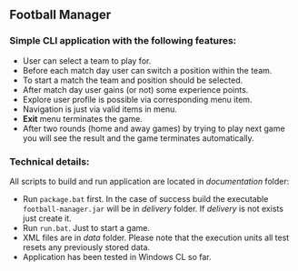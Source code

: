 Football Manager
-----------
### Simple CLI application with the following features:
* User can select a team to play for.
* Before each match day user can switch a position within the team.
* To start a match the team and position should be selected.
* After match day user gains (or not) some experience points.
* Explore user profile is possible via corresponding menu item.
* Navigation is just via valid items in menu.
* **Exit** menu terminates the game.
* After two rounds (home and away games) by trying to play next game you will see the result and the game terminates automatically.

### Technical details:
All scripts to build and run application are located in *documentation* folder:
* Run `package.bat` first. In the case of success build the executable `football-manager.jar` will be in *delivery* folder. If *delivery* is not exists just create it.
* Run `run.bat`. Just to start a game.
* XML files are in *data* folder. Please note that the execution units all test resets any previously stored data.
* Application has been tested in Windows CL so far. 
